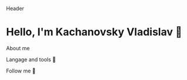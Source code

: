 Header 

<div align="left">

# Hello, I'm Kachanovsky Vladislav 👋

</div>

About me

Langage and tools 🔧

Follow me 👀

